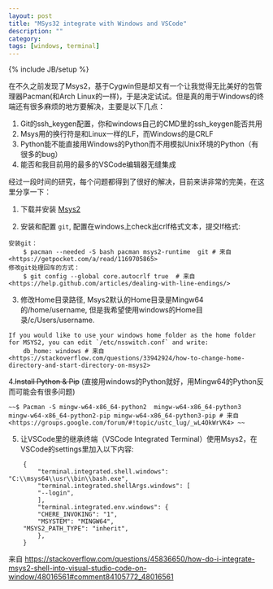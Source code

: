 ```yaml
---
layout: post
title: "MSys32 integrate with Windows and VSCode"
description: ""
category: 
tags: [windows, terminal]
---
```

{% include JB/setup %}

在不久之前发现了Msys2，基于Cygwin但是却又有一个让我觉得无比美好的包管理器Pacman(和Arch Linux的一样)，于是决定试试。但是真的用于Windows的终端还有很多麻烦的地方要解决，主要是以下几点：
1. Git的ssh_keygen配置，你和windows自己的CMD里的ssh_keygen能否共用
2. Msys用的换行符是和Linux一样的LF，而Windows的是CRLF
3. Python能不能直接用Windows的Python而不用模拟Unix环境的Python（有很多的bug）
4. 能否和我目前用的最多的VSCode编辑器无缝集成


经过一段时间的研究，每个问题都得到了很好的解决，目前来讲非常的完美，在这里分享一下：

1. 下载并安装 [Msys2](http://www.msys2.org/)

2. 安装和配置 `git`, 配置在windows上check出crlf格式文本，提交lf格式:

>>>
    安装git：
        $ pacman --needed -S bash pacman msys2-runtime  git # 来自<https://getpocket.com/a/read/1169705865>
    修改git处理回车的方式：
        $ git config --global core.autocrlf true  # 来自 <https://help.github.com/articles/dealing-with-line-endings/> 
3. 修改Home目录路径, Msys2默认的Home目录是Mingw64的/home/username, 但是我希望使用windows的Home目录/c/Users/username. 

>>>
    If you would like to use your windows home folder as the home folder for MSYS2, you can edit `/etc/nsswitch.conf` and write:
    	db_home: windows # 来自 <https://stackoverflow.com/questions/33942924/how-to-change-home-directory-and-start-directory-on-msys2> 


4.~~Install Python & Pip~~ (直接用windows的Python就好，用Mingw64的Python反而可能会有很多问题)

    ~~$ Pacman -S mingw-w64-x86_64-python2  mingw-w64-x86_64-python3 mingw-w64-x86_64-python2-pip mingw-w64-x86_64-python3-pip # 来自 <https://groups.google.com/forum/#!topic/ustc_lug/_wL4OkWrVK4> ~~



5. 让VSCode里的继承终端（VSCode Integrated Terminal）使用Msys2，在VSCode的settings里加入以下内容:
```
	{
	    "terminal.integrated.shell.windows": "C:\\msys64\\usr\\bin\\bash.exe",
	    "terminal.integrated.shellArgs.windows": [
		"--login",
	    ],
	    "terminal.integrated.env.windows": {
		"CHERE_INVOKING": "1",
		"MSYSTEM": "MINGW64",
	"MSYS2_PATH_TYPE": "inherit",
	    },
	}
```

来自 <https://stackoverflow.com/questions/45836650/how-do-i-integrate-msys2-shell-into-visual-studio-code-on-window/48016561#comment84105772_48016561> 
